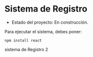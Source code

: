 <h1> Sistema de Registro </h1>

- Estado del proyecto: En construcción.

Para ejecutar el sistema, debes poner:

```npm install react```

sistema de Registro 2
